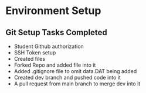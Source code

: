 # Environment Setup
## Git Setup Tasks Completed
- Student Github authorization
- SSH Token setup
- Created files
- Forked Repo and added file into it
- Added .gitignore file to omit data.DAT being added
- Created dev branch and pushed code into it
- A pull request from main branch to merge dev into it
